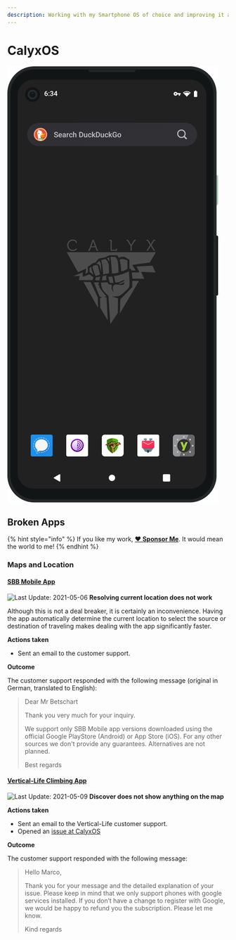 ```yaml
---
description: Working with my Smartphone OS of choice and improving it along the way.
---
```


# CalyxOS

![An Android mobile operating system that puts privacy and security into the hands of everyday users.](../.gitbook/assets/calyx-os.png)

## Broken Apps

{% hint style="info" %}
If you like my work, [**❤️ Sponsor Me**](https://github.com/sponsors/marbetschar). It would mean the world to me!
{% endhint %}

### Maps and Location

#### [SBB Mobile App](https://play.google.com/store/apps/details?id=ch.sbb.mobile.android.b2c&hl=en_US&gl=US)

![Last Update: 2021-05-06](https://img.shields.io/badge/last%20update-2021--05--06-lightgrey?style=social) **Resolving current location does not work**

Although this is not a deal breaker, it is certainly an inconvenience. Having the app automatically determine the current location
to select the source or destination of traveling makes dealing with the app significantly faster.

**Actions taken**

- Sent an email to the customer support.

**Outcome**

The customer support responded with the following message (original in German, translated to English):

> Dear Mr Betschart
>
> Thank you very much for your inquiry.
>
> We support only SBB Mobile app versions downloaded using the official Google PlayStore (Android) or App Store (iOS).
> For any other sources we don't provide any guarantees. Alternatives are not planned.
>
> Best regards

#### [Vertical-Life Climbing App](https://www.vertical-life.info/)

![Last Update: 2021-05-09](https://img.shields.io/badge/last%20update-2021--05--09-lightgrey?style=social) **Discover does not show anything on the map**

**Actions taken**

- Sent an email to the Vertical-Life customer support.
- Opened an [issue at CalyxOS](https://gitlab.com/CalyxOS/calyxos/-/issues/427)

**Outcome**

The customer support responded with the following message:

> Hello Marco,
>
> Thank you for your message and the detailed explanation of your issue. Please keep in mind that we only support phones with google services installed.
> If you don’t have a change to register with Google, we would be happy to refund you the subscription. Please let me know.
>
> Kind regards